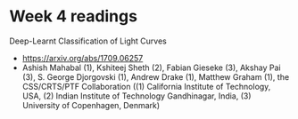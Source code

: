 # Week 4 readings

Deep-Learnt Classification of Light Curves
  - https://arxiv.org/abs/1709.06257
  - Ashish Mahabal (1), Kshiteej Sheth (2), Fabian Gieseke (3), Akshay Pai (3), S. George Djorgovski (1), Andrew Drake (1), Matthew Graham (1), the CSS/CRTS/PTF Collaboration ((1) California Institute of Technology, USA, (2) Indian Institute of Technology Gandhinagar, India, (3) University of Copenhagen, Denmark)
